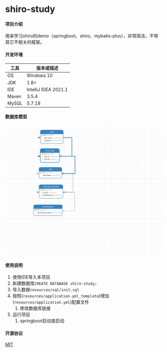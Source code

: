 # shiro-study

#### 项目介绍
用来学习shiro的demo（springboot、shiro、mybatis-plus），非常简洁，不带其它不相关的框架。

#### 开发环境

| 工具    | 版本或描述                |
| ----- | -------------------- |
| OS    | Windows 10           |
| JDK   | 1.8+                 |
| IDE   | IntelliJ IDEA 2021.1 |
| Maven | 3.5.4                |
| MySQL | 5.7.18                |


#### 数据库模型

![sql model](https://raw.githubusercontent.com/xueqian77/shiro-study/main/doc/%E6%95%B0%E6%8D%AE%E5%BA%93%E7%BB%93%E6%9E%84.png)

#### 使用说明

1. 使用IDE导入本项目
2. 新建数据库`CREATE DATABASE shiro-study;`
3. 导入数据`resources/sql/init.sql`
4. 按照(`resources/application.yml_template`)增加(`resources/application.yml`)配置文件
    1. 修改数据库链接
5. 运行项目
    1. springboot启动类启动

#### 开源协议
[MIT](https://github.com/xueqian77/shiro-study/blob/main/LICENSE)
